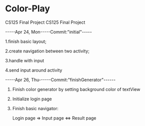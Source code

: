 # Color-Play
CS125 Final Project
CS125 Final Project

-----Apr 24, Mon-----Commit:"initial"-----

1.finish basic layout;

2.create navigation between two activity;

3.handle with input

4.send input around activity

-----Apr 26, Thu------Commit:"finishGenerator"------

1. Finish color generator by setting background color of textView

2. Initialize login page

3. Finish basic navigator:

   Login page => Input page <=> Result page
